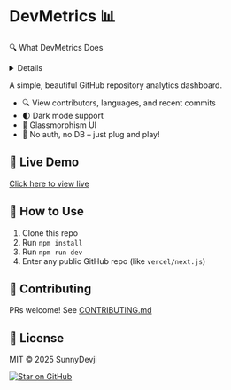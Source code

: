 # DevMetrics 📊
🔍 What DevMetrics Does
<details>

📊 Visualizes GitHub Repository Stats without login or setup


🧠 Analyzes Language Distribution with interactive pie charts

👥 Shows Contributor Insights in a clean format

🕒 Lists Recent Commits with author and message details

💡 Fetches Live Data from GitHub’s public API instantly

🌙 Dark Mode UI with elegant glassmorphism design

🚫 No Auth, No Database — just open and analyze!
</details>

A simple, beautiful GitHub repository analytics dashboard.

- 🔍 View contributors, languages, and recent commits
- 🌓 Dark mode support
- 🧊 Glassmorphism UI
- 🚫 No auth, no DB – just plug and play!

## 🚀 Live Demo

[Click here to view live](https://sunnydevji.github.io/devmetrics)

## 🔧 How to Use

1. Clone this repo  
2. Run `npm install`  
3. Run `npm run dev`  
4. Enter any public GitHub repo (like `vercel/next.js`)

## 🤝 Contributing

PRs welcome! See [CONTRIBUTING.md](./CONTRIBUTING.md)

## 📄 License

MIT © 2025 SunnyDevji

[![Star on GitHub](https://img.shields.io/github/stars/sunnydevji/devmetrics?style=social)](https://github.com/SunnyDevji/devmetrics/stargazers)
